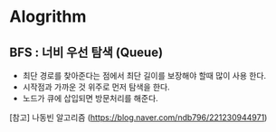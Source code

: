

# Alogrithm


## BFS : 너비 우선 탐색 (Queue)

   - 최단 경로를 찾아준다는 점에서 최단 길이를 보장해야 할때 많이 사용 한다.
   - 시작점과 가까운 것 위주로 먼저 탐색을 한다.
   - 노드가 큐에 삽입되면 방문처리를 해준다.




[참고] 나동빈 알고리즘 (https://blog.naver.com/ndb796/221230944971)
